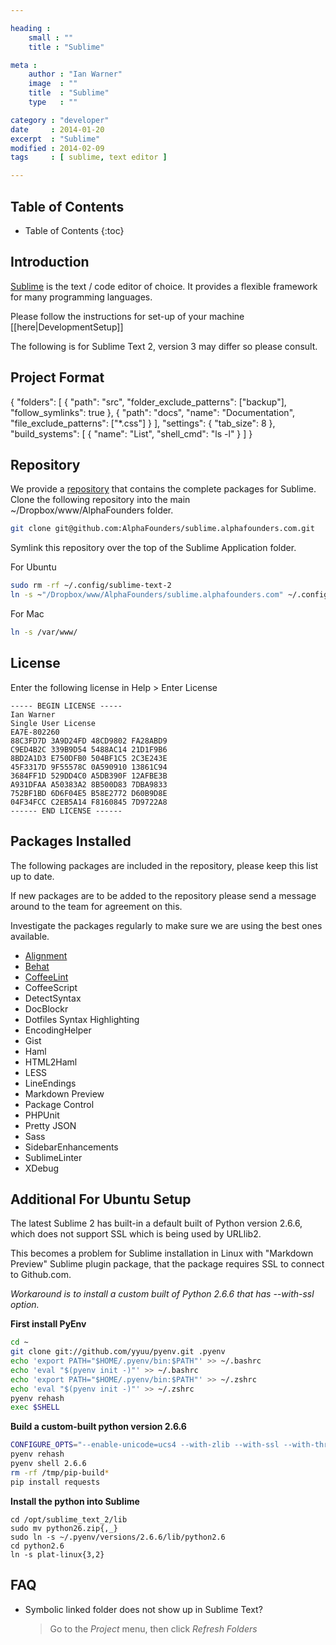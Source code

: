 ```yaml
---

heading :
    small : ""
    title : "Sublime"

meta :
    author : "Ian Warner"
    image  : ""
    title  : "Sublime"
    type   : ""

category : "developer"
date     : 2014-01-20
excerpt  : "Sublime"
modified : 2014-02-09
tags     : [ sublime, text editor ]

---
```


## Table of Contents
* Table of Contents
{:toc}

## Introduction
[Sublime][] is the text / code editor of choice.
It provides a flexible framework for many programming languages.

Please follow the instructions for set-up of your machine [[here|DevelopmentSetup]]

The following is for Sublime Text 2, version 3 may differ so please consult.

## Project Format
{
    "folders":
    [
        {
            "path": "src",
            "folder_exclude_patterns": ["backup"],
            "follow_symlinks": true
        },
        {
            "path": "docs",
            "name": "Documentation",
            "file_exclude_patterns": ["*.css"]
        }
    ],
    "settings":
    {
        "tab_size": 8
    },
    "build_systems":
    [
        {
            "name": "List",
            "shell_cmd": "ls -l"
        }
    ]
}

## Repository
We provide a [repository][] that contains the complete packages for Sublime.
Clone the following repository into the main ~/Dropbox/www/AlphaFounders folder.

~~~bash
git clone git@github.com:AlphaFounders/sublime.alphafounders.com.git
~~~

Symlink this repository over the top of the Sublime Application folder.

For Ubuntu

~~~bash
sudo rm -rf ~/.config/sublime-text-2
ln -s ~"/Dropbox/www/AlphaFounders/sublime.alphafounders.com" ~/.config/sublime-text-2
~~~

For Mac

~~~bash
ln -s /var/www/
~~~

## License
Enter the following license in Help > Enter License

~~~shell
----- BEGIN LICENSE -----
Ian Warner
Single User License
EA7E-802260
88C3FD7D 3A9D24FD 48CD9802 FA28ABD9
C9ED4B2C 339B9D54 5488AC14 21D1F9B6
8BD2A1D3 E750DFB0 504BF1C5 2C3E243E
45F3317D 9F55578C 0A590910 13861C94
3684FF1D 529DD4C0 A5DB390F 12AFBE3B
A931DFAA A50383A2 8B500D83 7DBA9833
752BF1BD 6D6F04E5 B58E2772 D60B9D8E
04F34FCC C2EB5A14 F8160845 7D9722A8
------ END LICENSE ------
~~~

## Packages Installed
The following packages are included in the repository, please keep this list
up to date.

If new packages are to be added to the repository please send a message around
to the team for agreement on this.

Investigate the packages regularly to make sure we are using the best ones
available.

* [Alignment](http://wbond.net/sublime_packages/alignment)
* [Behat](https://github.com/omissis/sublime-behat-syntax)
* [CoffeeLint](https://bitbucket.org/dotCypress/coffeelint)
* CoffeeScript
* DetectSyntax
* DocBlockr
* Dotfiles Syntax Highlighting
* EncodingHelper
* Gist
* Haml
* HTML2Haml
* LESS
* LineEndings
* Markdown Preview
* Package Control
* PHPUnit
* Pretty JSON
* Sass
* SidebarEnhancements
* SublimeLinter
* XDebug

[Sublime]:http://www.sublimetext.com/
[repository]:https://github.com/AlphaFounders/sublime.alphafounders.com

## Additional For Ubuntu Setup
The latest Sublime 2 has built-in a default built of Python version 2.6.6,
which does not support SSL which is being used by URLlib2.

This becomes a problem for Sublime installation in Linux
with "Markdown Preview" Sublime plugin package, that the package requires SSL
to connect to Github.com.

_Workaround is to install a custom built of Python 2.6.6 that has --with-ssl option._

**First install PyEnv**

~~~bash
cd ~
git clone git://github.com/yyuu/pyenv.git .pyenv
echo 'export PATH="$HOME/.pyenv/bin:$PATH"' >> ~/.bashrc
echo 'eval "$(pyenv init -)"' >> ~/.bashrc
echo 'export PATH="$HOME/.pyenv/bin:$PATH"' >> ~/.zshrc
echo 'eval "$(pyenv init -)"' >> ~/.zshrc
pyenv rehash
exec $SHELL
~~~

**Build a custom-built python version 2.6.6**

~~~bash
CONFIGURE_OPTS="--enable-unicode=ucs4 --with-zlib --with-ssl --with-threads --enable-share" pyenv install 2.6.6
pyenv rehash
pyenv shell 2.6.6
rm -rf /tmp/pip-build*
pip install requests
~~~

**Install the python into Sublime**

~~~`bash
cd /opt/sublime_text_2/lib
sudo mv python26.zip{,_}
sudo ln -s ~/.pyenv/versions/2.6.6/lib/python2.6
cd python2.6
ln -s plat-linux{3,2}
~~~

## FAQ

- Symbolic linked folder does not show up in Sublime Text?

    > Go to the *Project* menu, then click *Refresh Folders*